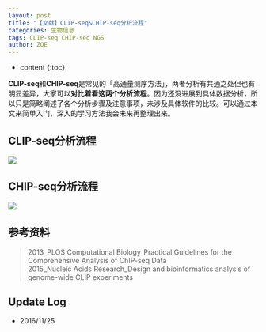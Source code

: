 ```yaml
---
layout: post
title: "【文献】CLIP-seq&CHIP-seq分析流程"
categories: 生物信息
tags: CLIP-seq CHIP-seq NGS
author: ZOE
---
```


* content
{:toc}

**CLIP-seq**和**CHIP-seq**是常见的「高通量测序方法」，两者分析有共通之处但也有明显差异，大家可以**对比着看这两个分析流程**。因为还没进展到具体数据分析，所以只是简略阐述了各个分析步骤及注意事项，未涉及具体软件的比较。可以通过本文来简单入门，深入的学习方法我会未来再整理出来。




## CLIP-seq分析流程

![](https://raw.githubusercontent.com/woaielf/woaielf.github.io/master/_posts/Pic/1611/161125-1.png)

## CHIP-seq分析流程

![](https://raw.githubusercontent.com/woaielf/woaielf.github.io/master/_posts/Pic/1611/161125-2.png)

<!-- ## PPT展示
<video width="800" height="450" controls="controls">
    <source src="https://raw.githubusercontent.com/woaielf/woaielf.github.io/master/_posts/Video/161125.mp4" type="video/mp4" />
</video> -->

## 参考资料
> 2013_PLOS Computational Biology_Practical Guidelines for the Comprehensive Analysis of ChIP-seq Data <br>
2015_Nucleic Acids Research_Design and bioinformatics analysis of genome-wide CLIP experiments

## Update Log
- 2016/11/25